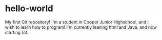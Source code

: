 # hello-world
My first Git repository!
I'm a student in Cooper Junior Highschool, and I wish to learn how to program! I'm currently leaning html and Java, and now starting Git.
